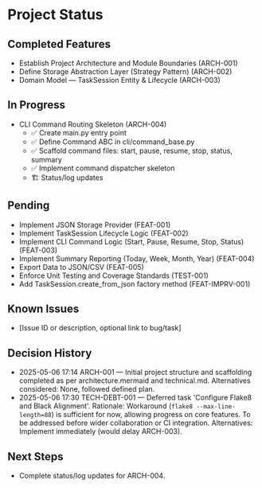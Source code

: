 # Project Status

## Completed Features
- Establish Project Architecture and Module Boundaries (ARCH-001)
- Define Storage Abstraction Layer (Strategy Pattern) (ARCH-002)
- Domain Model — TaskSession Entity & Lifecycle (ARCH-003)

## In Progress
- CLI Command Routing Skeleton (ARCH-004)
  - ✅ Create main.py entry point
  - ✅ Define Command ABC in cli/command_base.py
  - ✅ Scaffold command files: start, pause, resume, stop, status, summary
  - ✅ Implement command dispatcher skeleton
  - 🏗️ Status/log updates

## Pending
- Implement JSON Storage Provider (FEAT-001)
- Implement TaskSession Lifecycle Logic (FEAT-002)
- Implement CLI Command Logic (Start, Pause, Resume, Stop, Status) (FEAT-003)
- Implement Summary Reporting (Today, Week, Month, Year) (FEAT-004)
- Export Data to JSON/CSV (FEAT-005)
- Enforce Unit Testing and Coverage Standards (TEST-001)
- Add TaskSession.create_from_json factory method (FEAT-IMPRV-001)

## Known Issues
- [Issue ID or description, optional link to bug/task]

## Decision History
- 2025-05-06 17:14 ARCH-001 — Initial project structure and scaffolding completed as per architecture.mermaid and technical.md. Alternatives considered: None, followed defined plan.
- 2025-05-06 17:30 TECH-DEBT-001 — Deferred task 'Configure Flake8 and Black Alignment'. Rationale: Workaround (`flake8 --max-line-length=88`) is sufficient for now, allowing progress on core features. To be addressed before wider collaboration or CI integration. Alternatives: Implement immediately (would delay ARCH-003).

## Next Steps
- Complete status/log updates for ARCH-004.
